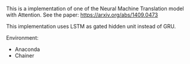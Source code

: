 This is a implementation of one of the Neural Machine Translation model with Attention.
See the paper: https://arxiv.org/abs/1409.0473

This implementation uses LSTM as gated hidden unit instead of GRU.

Environment:
* Anaconda
* Chainer
